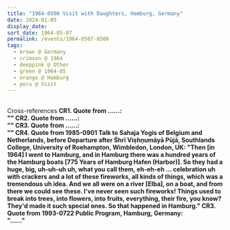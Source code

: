 ```yaml
---
title: "1964-0500 Visit with Daughters, Hamburg, Germany"
date: 2024-01-05
display_date: 
sort_date: 1964-05-07
permalink: /events/1964-0507-0500
tags:
  - brown @ Germany
  - crimson @ 1964
  - deeppink @ Other
  - green @ 1964-05
  - orange @ Hamburg
  - peru @ Visit
---
```


<br>

<wave-list>
  <list-title color="DarkSeaGreen" width="80">Cross-references</list-title>
  <list-item color="BlanchedAlmond" width="250"><b>CR1. Quote from ......:</br> ""</list-item>
  <list-item color="BlanchedAlmond" width="250"><b>CR2. Quote from ......:</br> ""</list-item>   
  <list-item color="BlanchedAlmond" width="250"><b>CR3. Quote from ......:</br> ""</list-item>   
  <list-item color="BlanchedAlmond" width="250"><b>CR4. Quote from 1985-0901 Talk to Sahaja Yogis of Belgium and Netherlands, before Departure after Śhrī Viṣhṇumāyā Pūjā, Southlands College, University of Roehampton, Wimbledon, London, UK:</b> "Then [in 1964] I went to Hamburg, and in Hamburg there was a hundred years of the Hamburg boats [775 Years of Hamburg Hafen (Harbor)]. So they had a huge, big, uh-uh-uh uh, what you call them, eh-eh-eh ... celebration uh with crackers and a lot of these fireworks, all kinds of things, which was a tremendous uh idea. And we all were on a river [Elba], on a boat, and from there we could see these. I've never seen such fireworks! Things used to break into trees, into flowers, into fruits, everything, their fire, you know? They'd made it such special ones. So that happened in Hamburg."</list-item>
  <list-item color="BlanchedAlmond" width="250"><b>CR3. Quote from 1993-0722 Public Program, Hamburg, Germany:</br> "......"</list-item>   
</wave-list>

<br>